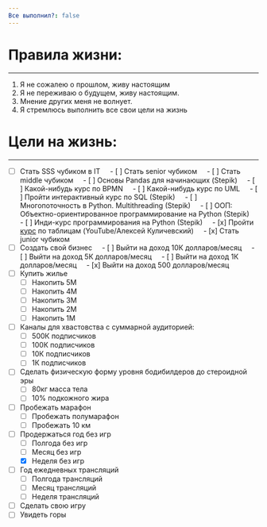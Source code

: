 ```yaml
---
Все выполнил?: false
---
```

# Правила жизни:  
****
1. Я не сожалею о прошлом, живу настоящим
2. Я не переживаю о будущем, живу настоящим.
3. Мнение других меня не волнует.
4. Я стремлюсь выполнить все свои цели на жизнь
# Цели на жизнь: 
---
- [ ] Стать SSS чубиком в IT
    - [ ] Стать senior чубиком
    - [ ] Стать middle чубиком
	    - [ ] Основы Pandas для начинающих (Stepik)
	    - [ ] Какой-нибудь курс по BPMN 
	    - [ ] Какой-нибудь курс по UML
	    - [ ] Пройти интерактивный курс по SQL (Stepik)
	    - [ ] Многопоточность в Python. Multithreading (Stepik)
	    - [ ] ООП: Объектно-ориентированное программирование на Python (Stepik)
	    - [ ] Инди-курс программирования на Python (Stepik)
	    - [x] Пройти [курс]() по таблицам (YouTube/Алексей Куличевский)
    - [x] Стать junior чубиком
- [ ] Создать свой бизнес
    - [ ] Выйти на доход 10К долларов/месяц
    - [ ] Выйти на доход 5К долларов/месяц
    - [ ] Выйти на доход 1К долларов/месяц
    - [x] Выйти на доход 500 долларов/месяц
- [ ] Купить жилье
	- [ ] Накопить 5М
	- [ ] Накопить 4М
	- [ ] Накопить 3М
	- [ ] Накопить 2М
	- [ ] Накопить 1М
- [ ] Каналы для хвастовства с суммарной аудиторией:
	- [ ] 500К подписчиков
	- [ ] 100К подписчиков
	- [ ] 10К подписчиков
	- [ ] 1К подписчиков
- [ ] Сделать физическую форму уровня бодибилдеров до стероидной эры
	- [ ] 80кг масса тела
	- [ ] 10% подкожного жира
- [ ] Пробежать марафон
	- [ ] Пробежать полумарафон
	- [ ] Пробежать 10 км
- [ ] Продержаться год без игр
	- [ ] Полгода без игр
	- [ ] Месяц без игр
	- [x] Неделя без игр
- [ ] Год ежедневных трансляций
	- [ ] Полгода трансляций
	- [ ] Месяц трансляций
	- [ ] Неделя трансляций
- [ ] Сделать свою игру
- [ ] Увидеть горы
